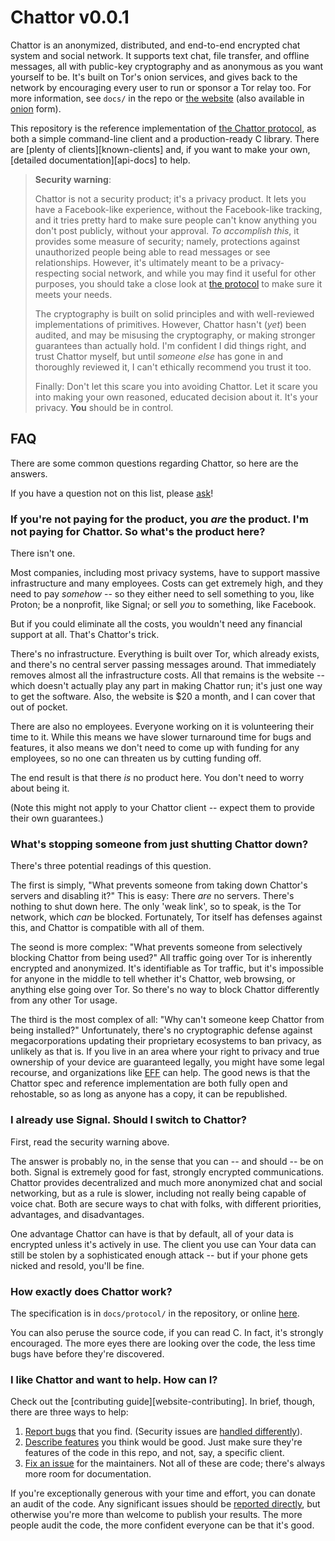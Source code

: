 # Chattor v0.0.1

Chattor is an anonymized, distributed, and end-to-end encrypted chat system and social network.
It supports text chat, file transfer, and offline messages, all with public-key cryptography and as anonymous as you want yourself to be.
It's built on Tor's onion services, and gives back to the network by encouraging every user to run or sponsor a Tor relay too.
For more information, see `docs/` in the repo or [the website][chattor-clear-site] (also available in [onion][chattor-onion-site] form).

This repository is the reference implementation of [the Chattor protocol][website-protocol], as both a simple command-line client and a production-ready C library.
There are [plenty of clients][known-clients] and, if you want to make your own, [detailed documentation][api-docs] to help.

> **Security warning**:
>
> Chattor is not a security product; it's a privacy product.
> It lets you have a Facebook-like experience, without the Facebook-like tracking, and it tries pretty hard to make sure people can't know anything you don't post publicly, without your approval.
> *To accomplish this*, it provides some measure of security; namely, protections against unauthorized people being able to read messages or see relationships.
> However, it's ultimately meant to be a privacy-respecting social network, and while you may find it useful for other purposes, you should take a close look at [the protocol][website-protocol] to make sure it meets your needs.
>
> The cryptography is built on solid principles and with well-reviewed implementations of primitives.
> However, Chattor hasn't (*yet*) been audited, and may be misusing the cryptography, or making stronger guarantees than actually hold.
> I'm confident I did things right, and trust Chattor myself, but until *someone else* has gone in and thoroughly reviewed it, I can't ethically recommend you trust it too.
>
> Finally: Don't let this scare you into avoiding Chattor.
> Let it scare you into making your own reasoned, educated decision about it.
> It's your privacy.
> **You** should be in control.

## FAQ

There are some common questions regarding Chattor, so here are the answers.

If you have a question not on this list, please [ask][questions]!

### If you're not paying for the product, you *are* the product. I'm not paying for Chattor. So what's the product here?

There isn't one.

Most companies, including most privacy systems, have to support massive infrastructure and many employees.
Costs can get extremely high, and they need to pay *somehow* -- so they either need to sell something to you, like Proton; be a nonprofit, like Signal; or sell *you* to something, like Facebook.

But if you could eliminate all the costs, you wouldn't need any financial support at all.
That's Chattor's trick.

There's no infrastructure.
Everything is built over Tor, which already exists, and there's no central server passing messages around.
That immediately removes almost all the infrastructure costs.
All that remains is the website -- which doesn't actually play any part in making Chattor run; it's just one way to get the software.
Also, the website is $20 a month, and I can cover that out of pocket.

There are also no employees.
Everyone working on it is volunteering their time to it.
While this means we have slower turnaround time for bugs and features, it also means we don't need to come up with funding for any employees, so no one can threaten us by cutting funding off.

The end result is that there *is* no product here.
You don't need to worry about being it.

(Note this might not apply to your Chattor client -- expect them to provide their own guarantees.)

### What's stopping someone from just shutting Chattor down?

There's three potential readings of this question.

The first is simply, "What prevents someone from taking down Chattor's servers and disabling it?"
This is easy:
There *are* no servers.
There's nothing to shut down here.
The only 'weak link', so to speak, is the Tor network, which *can* be blocked.
Fortunately, Tor itself has defenses against this, and Chattor is compatible with all of them.

The seond is more complex: "What prevents someone from selectively blocking Chattor from being used?"
All traffic going over Tor is inherently encrypted and anonymized.
It's identifiable as Tor traffic, but it's impossible for anyone in the middle to tell whether it's Chattor, web browsing, or anything else going over Tor.
So there's no way to block Chattor differently from any other Tor usage.

The third is the most complex of all: "Why can't someone keep Chattor from being installed?"
Unfortunately, there's no cryptographic defense against megacorporations updating their proprietary ecosystems to ban privacy, as unlikely as that is.
If you live in an area where your right to privacy and true ownership of your device are guaranteed legally, you might have some legal recourse, and organizations like [EFF] can help.
The good news is that the Chattor spec and reference implementation are both fully open and rehostable, so as long as anyone has a copy, it can be republished.

### I already use Signal. Should I switch to Chattor?

First, read the security warning above.

The answer is probably no, in the sense that you can -- and should -- be on both.
Signal is extremely good for fast, strongly encrypted communications.
Chattor provides decentralized and much more anonymized chat and social networking, but as a rule is slower, including not really being capable of voice chat.
Both are secure ways to chat with folks, with different priorities, advantages, and disadvantages.

One advantage Chattor can have is that by default, all of your data is encrypted unless it's actively in use.
The client you use can 
Your data can still be stolen by a sophisticated enough attack -- but if your phone gets nicked and resold, you'll be fine.

### How exactly does Chattor work?

The specification is in `docs/protocol/` in the repository, or online [here][website-protocol].

You can also peruse the source code, if you can read C.
In fact, it's strongly encouraged.
The more eyes there are looking over the code, the less time bugs have before they're discovered.

### I like Chattor and want to help. How can I?

Check out the [contributing guide][website-contributing].
In brief, though, there are three ways to help:

1.  [Report bugs][bug-report] that you find.
    (Security issues are [handled differently][insecurity]).
2.  [Describe features][feature-request] you think would be good.
    Just make sure they're features of the code in this repo, and not, say, a specific client.
3.  [Fix an issue][triaged-issues] for the maintainers.
    Not all of these are code; there's always more room for documentation.

If you're exceptionally generous with your time and effort, you can donate an audit of the code.
Any significant issues should be [reported directly][insecurity], but otherwise you're more than welcome to publish your results.
The more people audit the code, the more confident everyone can be that it's good.

  [chattor-clear-site]: https://chattor.prismatic.obloquy.work/
  [chattor-onion-site]: https://chattor.prismatic.obloquy.work/ "Okay, not yet. Soon though!"
  [EFF]: https://www.eff.org/
  [website-protocol]: https://chattor.prismatic.obloquy.work/protocol
  [insecurity]: https://prismatic.obloquy.work/insecurity
  [bug-report]: https://github.com/prismatic-obloquy/chattor/issues/new?assignees=&labels=bug-report%2C+needs-triage&template=BUG-REPORT.yml
  [feature-request]: https://github.com/prismatic-obloquy/chattor/issues/new?assignees=&labels=feature-request%2C+needs-triage&template=FEATURE-REQUEST.yml
  [triaged-issues]: https://github.com/prismatic-obloquy/chattor/labels/triaged
  [questions]: https://github.com/prismatic-obloquy/chattor/discussions/new?category=questions
